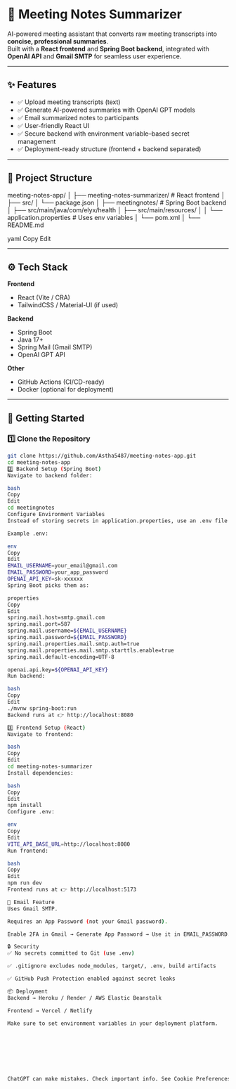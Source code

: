 # 📝 Meeting Notes Summarizer  

AI-powered meeting assistant that converts raw meeting transcripts into **concise, professional summaries**.  
Built with a **React frontend** and **Spring Boot backend**, integrated with **OpenAI API** and **Gmail SMTP** for seamless user experience.  

---

## ✨ Features  

- ✅ Upload meeting transcripts (text)  
- ✅ Generate AI-powered summaries with OpenAI GPT models  
- ✅ Email summarized notes to participants  
- ✅ User-friendly React UI  
- ✅ Secure backend with environment variable–based secret management  
- ✅ Deployment-ready structure (frontend + backend separated)  

---

## 📂 Project Structure  

meeting-notes-app/
│
├── meeting-notes-summarizer/ # React frontend
│ ├── src/
│ └── package.json
│
├── meetingnotes/ # Spring Boot backend
│ ├── src/main/java/com/elyx/health
│ ├── src/main/resources/
│ │ └── application.properties # Uses env variables
│ └── pom.xml
│
└── README.md

yaml
Copy
Edit

---

## ⚙️ Tech Stack  

**Frontend**  
- React (Vite / CRA)  
- TailwindCSS / Material-UI (if used)  

**Backend**  
- Spring Boot  
- Java 17+  
- Spring Mail (Gmail SMTP)  
- OpenAI GPT API  

**Other**  
- GitHub Actions (CI/CD-ready)  
- Docker (optional for deployment)  

---

## 🚀 Getting Started  

### 1️⃣ Clone the Repository  
```bash
git clone https://github.com/Astha5487/meeting-notes-app.git
cd meeting-notes-app
2️⃣ Backend Setup (Spring Boot)
Navigate to backend folder:

bash
Copy
Edit
cd meetingnotes
Configure Environment Variables
Instead of storing secrets in application.properties, use an .env file or export env vars in your shell.

Example .env:

env
Copy
Edit
EMAIL_USERNAME=your_email@gmail.com
EMAIL_PASSWORD=your_app_password
OPENAI_API_KEY=sk-xxxxxx
Spring Boot picks them as:

properties
Copy
Edit
spring.mail.host=smtp.gmail.com
spring.mail.port=587
spring.mail.username=${EMAIL_USERNAME}
spring.mail.password=${EMAIL_PASSWORD}
spring.mail.properties.mail.smtp.auth=true
spring.mail.properties.mail.smtp.starttls.enable=true
spring.mail.default-encoding=UTF-8

openai.api.key=${OPENAI_API_KEY}
Run backend:

bash
Copy
Edit
./mvnw spring-boot:run
Backend runs at 👉 http://localhost:8080

3️⃣ Frontend Setup (React)
Navigate to frontend:

bash
Copy
Edit
cd meeting-notes-summarizer
Install dependencies:

bash
Copy
Edit
npm install
Configure .env:

env
Copy
Edit
VITE_API_BASE_URL=http://localhost:8080
Run frontend:

bash
Copy
Edit
npm run dev
Frontend runs at 👉 http://localhost:5173

📧 Email Feature
Uses Gmail SMTP.

Requires an App Password (not your Gmail password).

Enable 2FA in Gmail → Generate App Password → Use it in EMAIL_PASSWORD.

🔒 Security
✅ No secrets committed to Git (use .env)

✅ .gitignore excludes node_modules, target/, .env, build artifacts

✅ GitHub Push Protection enabled against secret leaks

📦 Deployment
Backend → Heroku / Render / AWS Elastic Beanstalk

Frontend → Vercel / Netlify

Make sure to set environment variables in your deployment platform.








ChatGPT can make mistakes. Check important info. See Cookie Preferences.
